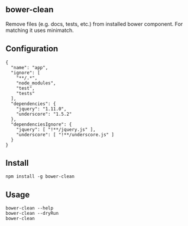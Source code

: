 ## bower-clean

Remove files (e.g. docs, tests, etc.) from installed bower component. For matching it uses minimatch.

## Configuration

```
{
  "name": "app",
  "ignore": [
    "**/.*",
    "node_modules",
    "test",
    "tests"
  ],
  "dependencies": {
    "jquery": "1.11.0",
    "underscore": "1.5.2"
  },
  "dependenciesIgnore": {
    "jquery": [ "!**/jquery.js" ],
    "underscore": [ "!**/underscore.js" ]
  }
}
```

## Install

```
npm install -g bower-clean
```


## Usage

```
bower-clean --help
bower-clean --dryRun
bower-clean
```
